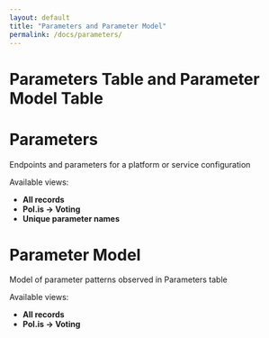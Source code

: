```yaml
---
layout: default
title: "Parameters and Parameter Model"
permalink: /docs/parameters/
---
```


# Parameters Table and Parameter Model Table

# Parameters

Endpoints and parameters for a platform or service configuration

Available views: 
- **All records**
- **Pol.is -> Voting**
- **Unique parameter names**

# Parameter Model

Model of parameter patterns observed in Parameters table

Available views: 
- **All records**
- **Pol.is -> Voting**